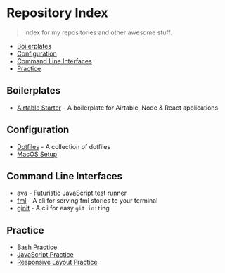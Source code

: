 # Repository Index

> Index for my repositories and other awesome stuff.

- [Boilerplates](#boilerplates)
- [Configuration](#configuration)
- [Command Line Interfaces](#cli)
- [Practice](#practice)

## <a name="boilerplates"></a> Boilerplates

- [Airtable Starter](https://github.com/timdavish/airtable-starter) - A boilerplate for Airtable, Node & React applications

## <a name="configuration"></a> Configuration

- [Dotfiles](https://github.com/timdavish/dotfiles) - A collection of dotfiles
- [MacOS Setup](https://github.com/nicolashery/mac-dev-setup)

## <a name="cli"></a> Command Line Interfaces

- [ava](https://github.com/avajs/ava) - Futuristic JavaScript test runner
- [fml](https://github.com/timdavish/fml-cli) - A cli for serving fml stories to your terminal
- [ginit](https://github.com/timdavish/ginit-cli) - A cli for easy `git init`ing

## <a name="practice"></a> Practice

- [Bash Practice](https://github.com/timdavish/bash-practice)
- [JavaScript Practice](https://github.com/timdavish/js-practice)
- [Responsive Layout Practice](https://github.com/timdavish/responsive-layout-practice)
